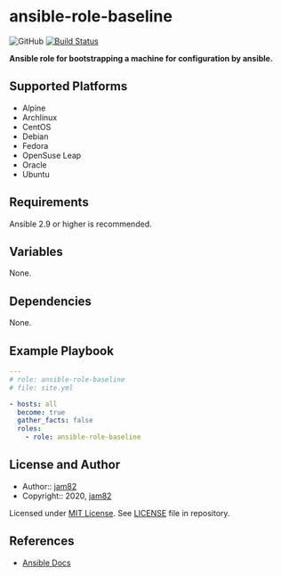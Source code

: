 # ansible-role-baseline

![GitHub](https://img.shields.io/github/license/jam82/ansible-role-baseline) [![Build Status](https://travis-ci.org/jam82/ansible-role-baseline.svg?branch=main)](https://travis-ci.org/jam82/ansible-role-baseline)

**Ansible role for bootstrapping a machine for configuration by ansible.**

## Supported Platforms

- Alpine
- Archlinux
- CentOS
- Debian
- Fedora
- OpenSuse Leap
- Oracle
- Ubuntu

## Requirements

Ansible 2.9 or higher is recommended.

## Variables

None.

## Dependencies

None.

## Example Playbook

```yaml
---
# role: ansible-role-baseline
# file: site.yml

- hosts: all
  become: true
  gather_facts: false
  roles:
    - role: ansible-role-baseline
```

## License and Author

- Author:: [jam82](https://github.com/jam82/)
- Copyright:: 2020, [jam82](https://github.com/jam82/)

Licensed under [MIT License](https://opensource.org/licenses/MIT).
See [LICENSE](https://github.com/jam82/ansible-role-baseline/blob/master/LICENSE) file in repository.

## References

- [Ansible Docs](https://docs.ansible.com/)
